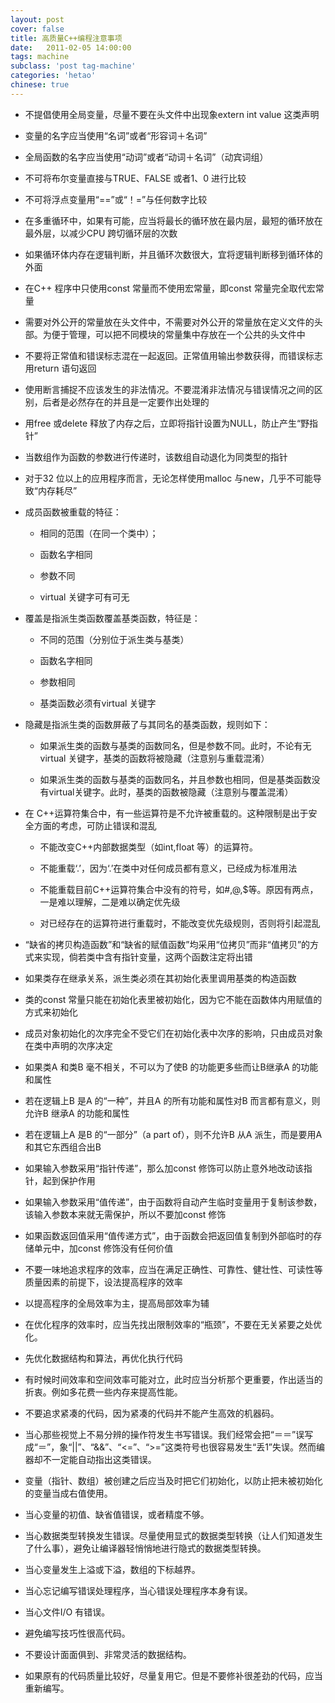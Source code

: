 ```yaml
---
layout: post
cover: false
title: 高质量C++编程注意事项
date:   2011-02-05 14:00:00
tags: machine
subclass: 'post tag-machine'
categories: 'hetao'
chinese: true
---
```


* 不提倡使用全局变量，尽量不要在头文件中出现象extern int value 这类声明

* 变量的名字应当使用“名词”或者“形容词＋名词”

* 全局函数的名字应当使用“动词”或者“动词＋名词”（动宾词组）

* 不可将布尔变量直接与TRUE、FALSE 或者1、0 进行比较

* 不可将浮点变量用“==”或“！=”与任何数字比较

* 在多重循环中，如果有可能，应当将最长的循环放在最内层，最短的循环放在最外层，以减少CPU 跨切循环层的次数

* 如果循环体内存在逻辑判断，并且循环次数很大，宜将逻辑判断移到循环体的外面

* 在C++ 程序中只使用const 常量而不使用宏常量，即const 常量完全取代宏常量

* 需要对外公开的常量放在头文件中，不需要对外公开的常量放在定义文件的头部。为便于管理，可以把不同模块的常量集中存放在一个公共的头文件中

* 不要将正常值和错误标志混在一起返回。正常值用输出参数获得，而错误标志用return 语句返回

* 使用断言捕捉不应该发生的非法情况。不要混淆非法情况与错误情况之间的区别，后者是必然存在的并且是一定要作出处理的

* 用free 或delete 释放了内存之后，立即将指针设置为NULL，防止产生“野指针”

* 当数组作为函数的参数进行传递时，该数组自动退化为同类型的指针
* 对于32 位以上的应用程序而言，无论怎样使用malloc 与new，几乎不可能导致“内存耗尽”
* 成员函数被重载的特征：

    * 相同的范围（在同一个类中）；

    * 函数名字相同

    * 参数不同

    * virtual 关键字可有可无

* 覆盖是指派生类函数覆盖基类函数，特征是：

    * 不同的范围（分别位于派生类与基类）

    * 函数名字相同

    * 参数相同

    * 基类函数必须有virtual 关键字

* 隐藏是指派生类的函数屏蔽了与其同名的基类函数，规则如下：

    * 如果派生类的函数与基类的函数同名，但是参数不同。此时，不论有无virtual 关键字，基类的函数将被隐藏（注意别与重载混淆）

    * 如果派生类的函数与基类的函数同名，并且参数也相同，但是基类函数没有virtual关键字。此时，基类的函数被隐藏（注意别与覆盖混淆）

* 在 C++运算符集合中，有一些运算符是不允许被重载的。这种限制是出于安全方面的考虑，可防止错误和混乱

    * 不能改变C++内部数据类型（如int,float 等）的运算符。

    * 不能重载‘.’，因为‘.’在类中对任何成员都有意义，已经成为标准用法
    
    * 不能重载目前C++运算符集合中没有的符号，如#,@,$等。原因有两点，一是难以理解，二是难以确定优先级

    * 对已经存在的运算符进行重载时，不能改变优先级规则，否则将引起混乱

* “缺省的拷贝构造函数”和“缺省的赋值函数”均采用“位拷贝”而非“值拷贝”的方式来实现，倘若类中含有指针变量，这两个函数注定将出错

* 如果类存在继承关系，派生类必须在其初始化表里调用基类的构造函数

* 类的const 常量只能在初始化表里被初始化，因为它不能在函数体内用赋值的方式来初始化

* 成员对象初始化的次序完全不受它们在初始化表中次序的影响，只由成员对象在类中声明的次序决定

* 如果类A 和类B 毫不相关，不可以为了使B 的功能更多些而让B继承A 的功能和属性

* 若在逻辑上B 是A 的“一种”，并且A 的所有功能和属性对B 而言都有意义，则允许B 继承A 的功能和属性

* 若在逻辑上A 是B 的“一部分”（a part of），则不允许B 从A 派生，而是要用A 和其它东西组合出B

* 如果输入参数采用“指针传递”，那么加const 修饰可以防止意外地改动该指针，起到保护作用

* 如果输入参数采用“值传递”，由于函数将自动产生临时变量用于复制该参数，该输入参数本来就无需保护，所以不要加const 修饰

* 如果函数返回值采用“值传递方式”，由于函数会把返回值复制到外部临时的存储单元中，加const 修饰没有任何价值

* 不要一味地追求程序的效率，应当在满足正确性、可靠性、健壮性、可读性等质量因素的前提下，设法提高程序的效率

* 以提高程序的全局效率为主，提高局部效率为辅

* 在优化程序的效率时，应当先找出限制效率的“瓶颈”，不要在无关紧要之处优化。

* 先优化数据结构和算法，再优化执行代码

* 有时候时间效率和空间效率可能对立，此时应当分析那个更重要，作出适当的折衷。例如多花费一些内存来提高性能。

* 不要追求紧凑的代码，因为紧凑的代码并不能产生高效的机器码。

* 当心那些视觉上不易分辨的操作符发生书写错误。我们经常会把“＝＝”误写成“＝”，象“||”、“&&”、“<=”、“>=”这类符号也很容易发生“丢1”失误。然而编器却不一定能自动指出这类错误。

* 变量（指针、数组）被创建之后应当及时把它们初始化，以防止把未被初始化的变量当成右值使用。

* 当心变量的初值、缺省值错误，或者精度不够。

* 当心数据类型转换发生错误。尽量使用显式的数据类型转换（让人们知道发生了什么事），避免让编译器轻悄悄地进行隐式的数据类型转换。

* 当心变量发生上溢或下溢，数组的下标越界。

* 当心忘记编写错误处理程序，当心错误处理程序本身有误。

* 当心文件I/O 有错误。

* 避免编写技巧性很高代码。

* 不要设计面面俱到、非常灵活的数据结构。

* 如果原有的代码质量比较好，尽量复用它。但是不要修补很差劲的代码，应当重新编写。
